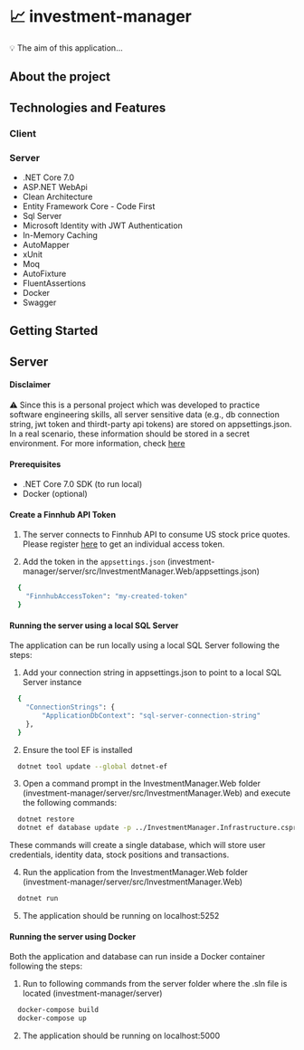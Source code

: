 # :chart_with_upwards_trend: investment-manager

:bulb: The aim of this application...

## About the project

## Technologies and Features

### Client

### Server
* .NET Core 7.0
* <span>ASP.NET WebApi</span>
* Clean Architecture
* Entity Framework Core - Code First
* Sql Server
* Microsoft Identity with JWT Authentication
* In-Memory Caching
* AutoMapper
* xUnit
* Moq
* AutoFixture
* FluentAssertions
* Docker
* Swagger

## Getting Started

## Server

#### Disclaimer
:warning: Since this is a personal project which was developed to practice software engineering skills, all server sensitive data (e.g., db connection string, jwt token and thirdt-party api tokens) are stored on appsettings.json. In a real scenario, these information should be stored in a secret environment. For more information, check [here](https://learn.microsoft.com/en-us/aspnet/core/security/app-secrets?view=aspnetcore-7.0)

#### Prerequisites
* .NET Core 7.0 SDK (to run local)
* Docker (optional)

#### Create a Finnhub API Token
1. The server connects to Finnhub API to consume US stock price quotes.  Please register [here](https://finnhub.io/) to get an individual access token.

2. Add the token in the `appsettings.json` (investment-manager/server/src/InvestmentManager.Web/appsettings.json)
```sh
  {
	"FinnhubAccessToken": "my-created-token"
  }
  ```


#### Running the server using a local SQL Server

The application can be run locally using a local SQL Server following the steps:

1. Add your connection string in appsettings.json to point to a local SQL Server instance
```sh
  {
	"ConnectionStrings": {
		"ApplicationDbContext": "sql-server-connection-string"
	},
  }
  ```

2. Ensure the tool EF is installed
```sh
  dotnet tool update --global dotnet-ef
  ```

3. Open a command prompt in the InvestmentManager.Web folder (investment-manager/server/src/InvestmentManager.Web) and execute the following commands:
```sh
  dotnet restore
  dotnet ef database update -p ../InvestmentManager.Infrastructure.csproj
  ```

These commands will create a single database, which will store user credentials, identity data, stock positions and transactions.

4. Run the application from the InvestmentManager.Web folder (investment-manager/server/src/InvestmentManager.Web) 
```sh
  dotnet run
  ```

5. The application should be running on localhost:5252

#### Running the server using Docker

Both the application and database can run inside a Docker container following the steps:

1. Run to following commands from the server folder where the .sln file is located (investment-manager/server)
```sh
  docker-compose build
  docker-compose up
  ```

2. The application should be running on localhost:5000

